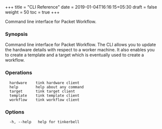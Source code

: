 +++
title = "CLI Reference"
date = 2019-01-04T16:16:15+05:30
draft = false
weight = 50
toc = true
+++

Command line interface for Packet Workflow.

### Synopsis

Command line interface for Packet Workflow.
The CLI allows you to update the hardware details with respect to a worker machine.
It also enables you to create a template and a target which is eventually used to create a workflow.

### Operations

```shell
  hardware    tink hardware client
  help        help about any command
  target      tink target client
  template    tink template client
  workflow    tink workflow client
```

### Options

```
  -h, --help   help for tinkerbell
```
